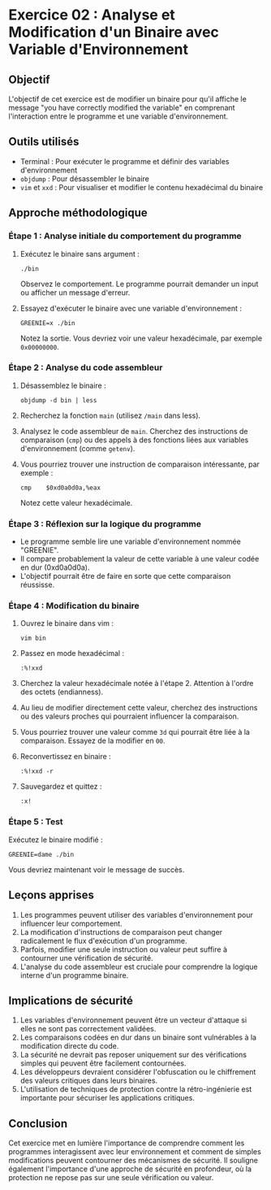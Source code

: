 # Exercice 02 : Analyse et Modification d'un Binaire avec Variable d'Environnement

## Objectif
L'objectif de cet exercice est de modifier un binaire pour qu'il affiche le message "you have correctly modified the variable" en comprenant l'interaction entre le programme et une variable d'environnement.

## Outils utilisés
- Terminal : Pour exécuter le programme et définir des variables d'environnement
- `objdump` : Pour désassembler le binaire
- `vim` et `xxd` : Pour visualiser et modifier le contenu hexadécimal du binaire

## Approche méthodologique

### Étape 1 : Analyse initiale du comportement du programme
1. Exécutez le binaire sans argument :
   ```
   ./bin
   ```
   Observez le comportement. Le programme pourrait demander un input ou afficher un message d'erreur.

2. Essayez d'exécuter le binaire avec une variable d'environnement :
   ```
   GREENIE=x ./bin
   ```
   Notez la sortie. Vous devriez voir une valeur hexadécimale, par exemple `0x00000000`.

### Étape 2 : Analyse du code assembleur
1. Désassemblez le binaire :
   ```
   objdump -d bin | less
   ```

2. Recherchez la fonction `main` (utilisez `/main` dans less).

3. Analysez le code assembleur de `main`. Cherchez des instructions de comparaison (`cmp`) ou des appels à des fonctions liées aux variables d'environnement (comme `getenv`).

4. Vous pourriez trouver une instruction de comparaison intéressante, par exemple :
   ```
   cmp    $0xd0a0d0a,%eax
   ```
   Notez cette valeur hexadécimale.

### Étape 3 : Réflexion sur la logique du programme
- Le programme semble lire une variable d'environnement nommée "GREENIE".
- Il compare probablement la valeur de cette variable à une valeur codée en dur (0xd0a0d0a).
- L'objectif pourrait être de faire en sorte que cette comparaison réussisse.

### Étape 4 : Modification du binaire
1. Ouvrez le binaire dans vim :
   ```
   vim bin
   ```

2. Passez en mode hexadécimal :
   ```
   :%!xxd
   ```

3. Cherchez la valeur hexadécimale notée à l'étape 2. Attention à l'ordre des octets (endianness).

4. Au lieu de modifier directement cette valeur, cherchez des instructions ou des valeurs proches qui pourraient influencer la comparaison.

5. Vous pourriez trouver une valeur comme `3d` qui pourrait être liée à la comparaison. Essayez de la modifier en `00`.

6. Reconvertissez en binaire :
   ```
   :%!xxd -r
   ```

7. Sauvegardez et quittez :
   ```
   :x!
   ```

### Étape 5 : Test
Exécutez le binaire modifié :
```
GREENIE=dame ./bin
```
Vous devriez maintenant voir le message de succès.

## Leçons apprises
1. Les programmes peuvent utiliser des variables d'environnement pour influencer leur comportement.
2. La modification d'instructions de comparaison peut changer radicalement le flux d'exécution d'un programme.
3. Parfois, modifier une seule instruction ou valeur peut suffire à contourner une vérification de sécurité.
4. L'analyse du code assembleur est cruciale pour comprendre la logique interne d'un programme binaire.

## Implications de sécurité
1. Les variables d'environnement peuvent être un vecteur d'attaque si elles ne sont pas correctement validées.
2. Les comparaisons codées en dur dans un binaire sont vulnérables à la modification directe du code.
3. La sécurité ne devrait pas reposer uniquement sur des vérifications simples qui peuvent être facilement contournées.
4. Les développeurs devraient considérer l'obfuscation ou le chiffrement des valeurs critiques dans leurs binaires.
5. L'utilisation de techniques de protection contre la rétro-ingénierie est importante pour sécuriser les applications critiques.

## Conclusion
Cet exercice met en lumière l'importance de comprendre comment les programmes interagissent avec leur environnement et comment de simples modifications peuvent contourner des mécanismes de sécurité. Il souligne également l'importance d'une approche de sécurité en profondeur, où la protection ne repose pas sur une seule vérification ou valeur.